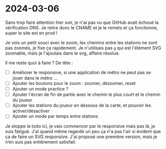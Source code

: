 # 2024-03-06

Sans trop faire attention hier soir, je n'ai pas vu que GitHub avait échoué la vérification DNS.
Je retire donc le CNAME et je le remets et ça fonctionne, super le site est en prod !

Je vois un petit souci avec le zoom, les chemins entre les stations ne sont pas zoomés, je fixe ça rapidement.
Je n'utilisais pas `g` qui est l'élément SVG zoomable, mais je l'ajoutais dans le svg, affaire résolue.

Il me reste quoi à faire ?
De tête :

- [ ] Améliorer le responsive, si une application de métro ne peut pas se jouer dans le métro …
- [ ] Ajouter les boutons pour le zoom : zoomer, dézoomer, reset
- [ ] Ajouter un mode practice ?
- [ ] Ajouter l'écran de fin de partie avec le chemin le plus court et le chemin du joueur
- [ ] Ajouter les stations du joueur en dessous de la carte, et pouvoir les activer/désactiver
- [ ] Ajouter un mode par temps entre stations

Je stoppe la todo ici, je vais commencer par le responsive mais pas là, je suis fatigué.
J'ai quand même regardé un peu ça n'a pas l'air si évident que ça de faire un SVG responsive.
J'ai proposé une première version, mais je n’en suis pas entièrement satisfait.
